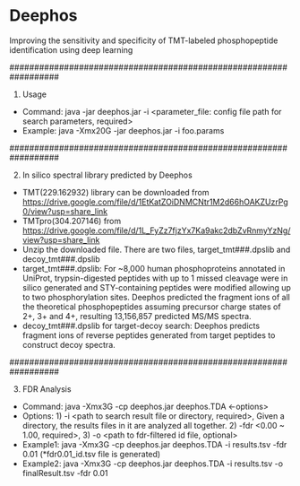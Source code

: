 # Deephos
Improving the sensitivity and specificity of TMT-labeled phosphopeptide identification using deep learning

##################################################################

1. Usage
- Command: java -jar deephos.jar -i <parameter_file: config file path for search parameters, required>
- Example: java -Xmx20G -jar deephos.jar -i foo.params

##################################################################

2. In silico spectral library predicted by Deephos
- TMT(229.162932) library can be downloaded from https://drive.google.com/file/d/1EtKatZOiDNMCNtr1M2d66hOAKZUzrPg0/view?usp=share_link
- TMTpro(304.207146) from https://drive.google.com/file/d/1L_FyZz7fjzYx7Ka9akc2dbZvRnmyYzNg/view?usp=share_link
- Unzip the downloaded file. There are two files, target_tmt###.dpslib and decoy_tmt###.dpslib
- target_tmt###.dpslib: For ~8,000 human phosphoproteins annotated in UniProt, trypsin-digested peptides with up to 1 missed cleavage were in silico generated and STY-containing peptides were modified allowing up to two phosphorylation sites. Deephos predicted the fragment ions of all the theoretical phosphopeptides assuming precursor charge states of 2+, 3+ and 4+, resulting 13,156,857 predicted MS/MS spectra.
- decoy_tmt###.dpslib for target-decoy search: Deephos predicts fragment ions of reverse peptides generated from target peptides to construct decoy spectra.

##################################################################

3. FDR Analysis
- Command: java -Xmx3G -cp deephos.jar deephos.TDA <-options>
- Options: 1) -i <path to search result file or directory, required>, Given a directory, the results files in it are analyzed all together.
           2) -fdr <0.00 ~ 1.00, required>, 
           3) -o <path to fdr-filtered id file, optional>
- Example1: java -Xmx3G -cp deephos.jar deephos.TDA -i results.tsv -fdr 0.01 (*fdr0.01_id.tsv file is generated)
- Example2: java -Xmx3G -cp deephos.jar deephos.TDA -i results.tsv -o finalResult.tsv -fdr 0.01
